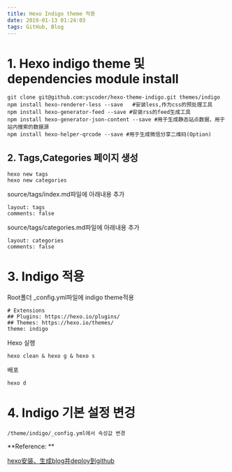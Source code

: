 ```yaml
---
title: Hexo Indigo theme 적용
date: 2019-01-13 01:24:03
tags: GitHub, Blog
---
```


# 1. Hexo indigo theme 및 dependencies module install #

	git clone git@github.com:yscoder/hexo-theme-indigo.git themes/indigo
	npm install hexo-renderer-less --save   #安装less,作为css的预处理工具
	npm install hexo-generator-feed --save #安装rss的feed生成工具
	npm install hexo-generator-json-content --save #用于生成静态站点数据，用于站内搜索的数据源
	npm install hexo-helper-qrcode --save #用于生成微信分享二维码(Option)

## 2. Tags,Categories 페이지 생성 ##

	hexo new tags
	hexo new categories

source/tags/index.md파일에 아래내용 추가

	layout: tags
	comments: false

source/tags/categories.md파일에 아래내용 추가

	layout: categories
	comments: false

# 3. Indigo 적용 #

Root폴더 _config.yml파일에 indigo theme적용

	# Extensions
	## Plugins: https://hexo.io/plugins/
	## Themes: https://hexo.io/themes/
	theme: indigo

Hexo 실행

	hexo clean & hexo g & hexo s 

배포

	hexo d

# 4. Indigo 기본 설정 변겅 #

	/theme/indigo/_config.yml에서 속성값 변경


**Reference: **

[hexo安装、生成blog并deploy到github](https://blog.csdn.net/u010075335/article/details/82861322 "hexo安装、生成blog并deploy到github")